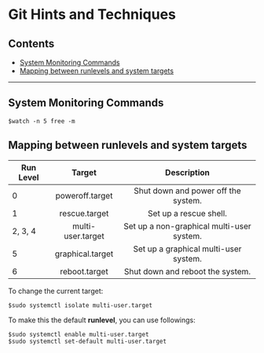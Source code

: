 # Git Hints and Techniques

## Contents

- [System Monitoring Commands](#system-monitoring-commands)
- [Mapping between runlevels and system targets](#mapping-between-runlevels-and-system-targets)

---

## System Monitoring Commands

```console
$watch -n 5 free -m
```

## Mapping between runlevels and system targets

| Run Level |       Target       |               Description                   |
|-----------|:------------------:|:-------------------------------------------:|
| 0         |  poweroff.target   |  Shut down and power off the system.        |
| 1         |  rescue.target     |  Set up a rescue shell.                     |
| 2, 3, 4   |  multi-user.target |  Set up a non-graphical multi-user system.  |
| 5         |  graphical.target  |  Set up a graphical multi-user system.      |
| 6         |  reboot.target     |  Shut down and reboot the system.           |

To change the current target:

```console
$sudo systemctl isolate multi-user.target
```

To make this the default **runlevel**, you can use followings:

```console
$sudo systemctl enable multi-user.target
$sudo systemctl set-default multi-user.target
```